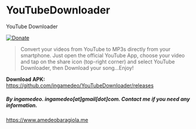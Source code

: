 YouTubeDownloader
=================

YouTube Downloader

[![Donate](https://www.paypalobjects.com/en_US/i/btn/btn_donate_LG.gif)](https://www.paypal.com/cgi-bin/webscr?cmd=_s-xclick&hosted_button_id=PKXNHGSGXEKBS)

> Convert your videos from YouTube to MP3s directly from your smartphone.
> Just open the official YouTube App, choose your video and tap on the share icon (top-right corner) and select YouTube Downloader, then Download your song...Enjoy!

**Download APK:** https://github.com/ingamedeo/YouTubeDownloader/releases

##### By ingamedeo. ingamedeo[at]gmail[dot]com. Contact me if you need any information.

https://www.amedeobaragiola.me
